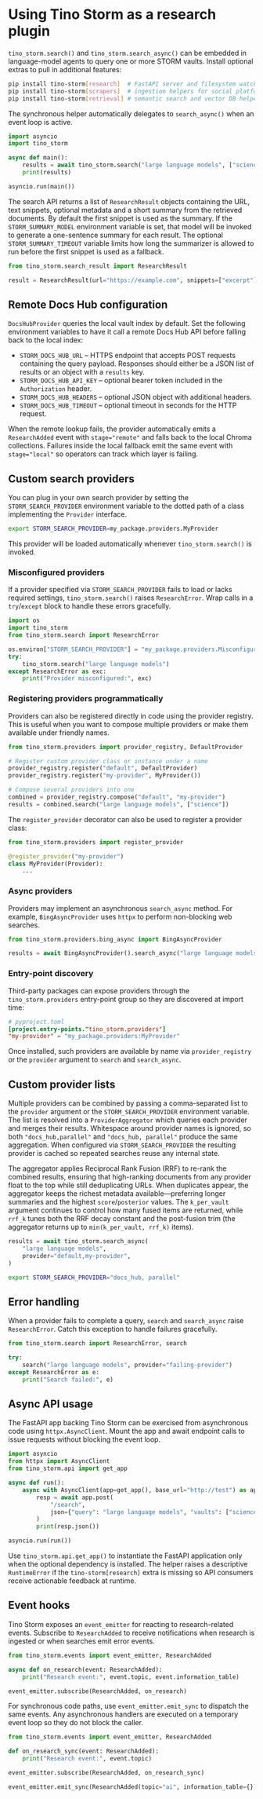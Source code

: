 # Using Tino Storm as a research plugin

`tino_storm.search()` and `tino_storm.search_async()` can be embedded in
language-model agents to query one or more STORM vaults. Install optional
extras to pull in additional features:

```bash
pip install tino-storm[research]  # FastAPI server and filesystem watcher
pip install tino-storm[scrapers]  # ingestion helpers for social platforms
pip install tino-storm[retrieval] # semantic search and vector DB helpers
```

The synchronous helper automatically delegates to `search_async()` when an event
loop is active.

```python
import asyncio
import tino_storm

async def main():
    results = await tino_storm.search("large language models", ["science"])
    print(results)

asyncio.run(main())
```

The search API returns a list of `ResearchResult` objects containing the URL,
text snippets, optional metadata and a short summary from the retrieved
documents. By default the first snippet is used as the summary. If the
`STORM_SUMMARY_MODEL` environment variable is set, that model will be invoked
to generate a one-sentence summary for each result. The optional
`STORM_SUMMARY_TIMEOUT` variable limits how long the summarizer is allowed to
run before the first snippet is used as a fallback.

```python
from tino_storm.search_result import ResearchResult

result = ResearchResult(url="https://example.com", snippets=["excerpt"], meta={})
```

## Remote Docs Hub configuration

`DocsHubProvider` queries the local vault index by default. Set the following
environment variables to have it call a remote Docs Hub API before falling back
to the local index:

- `STORM_DOCS_HUB_URL` – HTTPS endpoint that accepts POST requests containing
  the query payload. Responses should either be a JSON list of results or an
  object with a `results` key.
- `STORM_DOCS_HUB_API_KEY` – optional bearer token included in the
  `Authorization` header.
- `STORM_DOCS_HUB_HEADERS` – optional JSON object with additional headers.
- `STORM_DOCS_HUB_TIMEOUT` – optional timeout in seconds for the HTTP request.

When the remote lookup fails, the provider automatically emits a `ResearchAdded`
event with `stage="remote"` and falls back to the local Chroma collections.
Failures inside the local fallback emit the same event with `stage="local"` so
operators can track which layer is failing.

## Custom search providers

You can plug in your own search provider by setting the `STORM_SEARCH_PROVIDER`
environment variable to the dotted path of a class implementing the
`Provider` interface.

```bash
export STORM_SEARCH_PROVIDER=my_package.providers.MyProvider
```

This provider will be loaded automatically whenever `tino_storm.search()` is
invoked.

### Misconfigured providers

If a provider specified via `STORM_SEARCH_PROVIDER` fails to load or lacks
required settings, `tino_storm.search()` raises `ResearchError`. Wrap calls in a
`try`/`except` block to handle these errors gracefully.

```python
import os
import tino_storm
from tino_storm.search import ResearchError

os.environ["STORM_SEARCH_PROVIDER"] = "my_package.providers.MisconfiguredProvider"
try:
    tino_storm.search("large language models")
except ResearchError as exc:
    print("Provider misconfigured:", exc)
```

### Registering providers programmatically

Providers can also be registered directly in code using the provider
registry. This is useful when you want to compose multiple providers or make
them available under friendly names.

```python
from tino_storm.providers import provider_registry, DefaultProvider

# Register custom provider class or instance under a name
provider_registry.register("default", DefaultProvider)
provider_registry.register("my-provider", MyProvider())

# Compose several providers into one
combined = provider_registry.compose("default", "my-provider")
results = combined.search("large language models", ["science"])
```

The `register_provider` decorator can also be used to register a provider
class:

```python
from tino_storm.providers import register_provider

@register_provider("my-provider")
class MyProvider(Provider):
    ...
```

### Async providers

Providers may implement an asynchronous ``search_async`` method. For example,
``BingAsyncProvider`` uses ``httpx`` to perform non-blocking web searches.

```python
from tino_storm.providers.bing_async import BingAsyncProvider

results = await BingAsyncProvider().search_async("large language models", ["science"])
```

### Entry-point discovery

Third-party packages can expose providers through the
``tino_storm.providers`` entry-point group so they are discovered at import
time:

```toml
# pyproject.toml
[project.entry-points."tino_storm.providers"]
"my-provider" = "my_package.providers:MyProvider"
```

Once installed, such providers are available by name via ``provider_registry``
or the ``provider`` argument to ``search`` and ``search_async``.

## Custom provider lists

Multiple providers can be combined by passing a comma-separated list to the
``provider`` argument or the ``STORM_SEARCH_PROVIDER`` environment variable. The
list is resolved into a ``ProviderAggregator`` which queries each provider and
merges their results. Whitespace around provider names is ignored, so both
``"docs_hub,parallel"`` and ``"docs_hub, parallel"`` produce the same
aggregation. When configured via ``STORM_SEARCH_PROVIDER`` the resulting
provider is cached so repeated searches reuse any internal state.

The aggregator applies Reciprocal Rank Fusion (RRF) to re-rank the combined
results, ensuring that high-ranking documents from any provider float to the
top while still deduplicating URLs. When duplicates appear, the aggregator
keeps the richest metadata available—preferring longer summaries and the
highest ``score``/``posterior`` values. The ``k_per_vault`` argument continues to
control how many fused items are returned, while ``rrf_k`` tunes both the RRF
decay constant and the post-fusion trim (the aggregator returns up to
``min(k_per_vault, rrf_k)`` items).

```python
results = await tino_storm.search_async(
    "large language models",
    provider="default,my-provider",
)
```

```bash
export STORM_SEARCH_PROVIDER="docs_hub, parallel"
```

## Error handling

When a provider fails to complete a query, ``search`` and ``search_async``
raise ``ResearchError``. Catch this exception to handle failures gracefully.

```python
from tino_storm.search import ResearchError, search

try:
    search("large language models", provider="failing-provider")
except ResearchError as e:
    print("Search failed:", e)
```

## Async API usage

The FastAPI app backing Tino Storm can be exercised from asynchronous code
using ``httpx.AsyncClient``. Mount the app and await endpoint calls to issue
requests without blocking the event loop.

```python
import asyncio
from httpx import AsyncClient
from tino_storm.api import get_app

async def run():
    async with AsyncClient(app=get_app(), base_url="http://test") as app:
        resp = await app.post(
            "/search",
            json={"query": "large language models", "vaults": ["science"]},
        )
        print(resp.json())

asyncio.run(run())
```

Use `tino_storm.api.get_app()` to instantiate the FastAPI application only when
the optional dependency is installed. The helper raises a descriptive
`RuntimeError` if the `tino-storm[research]` extra is missing so API consumers
receive actionable feedback at runtime.

## Event hooks

Tino Storm exposes an ``event_emitter`` for reacting to research-related
events. Subscribe to ``ResearchAdded`` to receive notifications when research
is ingested or when searches emit error events.

```python
from tino_storm.events import event_emitter, ResearchAdded

async def on_research(event: ResearchAdded):
    print("Research event:", event.topic, event.information_table)

event_emitter.subscribe(ResearchAdded, on_research)
```

For synchronous code paths, use ``event_emitter.emit_sync`` to dispatch the
same events. Any asynchronous handlers are executed on a temporary event loop
so they do not block the caller.

```python
from tino_storm.events import event_emitter, ResearchAdded

def on_research_sync(event: ResearchAdded):
    print("Research event:", event.topic)

event_emitter.subscribe(ResearchAdded, on_research_sync)

event_emitter.emit_sync(ResearchAdded(topic="ai", information_table={}))
```
